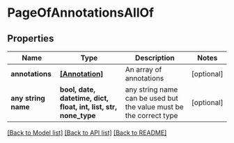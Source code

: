 # PageOfAnnotationsAllOf


## Properties
Name | Type | Description | Notes
------------ | ------------- | ------------- | -------------
**annotations** | [**[Annotation]**](Annotation.md) | An array of annotations | [optional] 
**any string name** | **bool, date, datetime, dict, float, int, list, str, none_type** | any string name can be used but the value must be the correct type | [optional]

[[Back to Model list]](../README.md#documentation-for-models) [[Back to API list]](../README.md#documentation-for-api-endpoints) [[Back to README]](../README.md)


